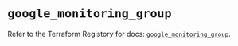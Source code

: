 # `google_monitoring_group`

Refer to the Terraform Registory for docs: [`google_monitoring_group`](https://registry.terraform.io/providers/hashicorp/google-beta/4.64.0/docs/resources/google_monitoring_group).
